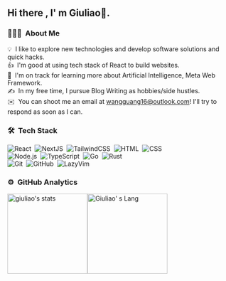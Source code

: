 ## Hi there , I' m Giuliao👋.

### 👨🏻‍💻 &nbsp;About Me

💡 &nbsp;I like to explore new technologies and develop software solutions and quick hacks.\
👍 &nbsp;I'm good at using tech stack of React to build websites.\
🌱 &nbsp;I'm on track for learning more about Artificial Intelligence, Meta Web Framework.\
✍️ &nbsp;In my free time, I pursue Blog Writing as hobbies/side hustles.\
✉️ &nbsp;You can shoot me an email at wangguang16@outlook.com! I'll try to respond as soon as I can.

### 🛠 &nbsp;Tech Stack

![React](https://img.shields.io/badge/-React-05122A?style=flat&logo=react)&nbsp;
![NextJS](https://img.shields.io/badge/-Next.js-05122A?style=flat&logo=next.js)&nbsp;
![TailwindCSS](https://img.shields.io/badge/-TailwindCSS-05122A?style=flat&logo=tailwindcss)&nbsp;
![HTML](https://img.shields.io/badge/-HTML-05122A?style=flat&logo=HTML5)&nbsp;
![CSS](https://img.shields.io/badge/-CSS-05122A?style=flat&logo=CSS3&logoColor=1572B6)\
![Node.js](https://img.shields.io/badge/-Node.js-05122A?style=flat&logo=node.js)&nbsp;
![TypeScript](https://img.shields.io/badge/-TypeScript-05122A?style=flat&logo=typescript)&nbsp;
![Go](https://img.shields.io/badge/-Go-05122A?style=flat&logo=Go)&nbsp;
![Rust](https://img.shields.io/badge/-Rust-05122A?style=flat&logo=rust)&nbsp;\
![Git](https://img.shields.io/badge/-Git-05122A?style=flat&logo=git)&nbsp;
![GitHub](https://img.shields.io/badge/-GitHub-05122A?style=flat&logo=github)&nbsp;
![LazyVim](https://img.shields.io/badge/-LazyVim-05122A?style=flat&logo=lazyvim)&nbsp;


### ⚙️ &nbsp;GitHub Analytics
<div style="display:flex;">
<img src="https://github-readme-stats.vercel.app/api?username=giuliao&show_icons=true&bg_color=00000000&include_all_commits=true&count_private=true" height="180em" alt="giuliao's stats" />
<img src="https://github-readme-stats-eight-theta.vercel.app/api/top-langs/?username=giuliao&layout=compact&bg_color=00000000" alt="Giuliao' s Lang" height="180em" />
</div>
